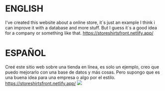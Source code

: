 # ENGLISH
I've created this website about a online store, it´s just an example I think i can improve it with a database and more stuff.
But I guess it´s a good idea for a company or something like that.
https://storeshirtsfront.netlify.app/
# ESPAÑOL
Creé este sitio web sobre una tienda en línea, es solo un ejemplo, creo que puedo mejorarlo con una base de datos y más cosas.
Pero supongo que es una buena idea para una empresa o algo por el estilo.
https://storeshirtsfront.netlify.app/
<img src="https://c.tenor.com/8NDNgpycELcAAAAC/website-web-surfing.gif">
